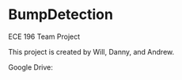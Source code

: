# BumpDetection
ECE 196 Team Project

This project is created by Will, Danny, and Andrew.

Google Drive: 
